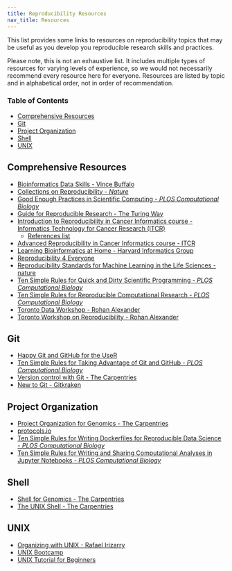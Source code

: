 ```yaml
---
title: Reproducibility Resources
nav_title: Resources
---
```


This list provides some links to resources on reproducibility topics that may be useful as you develop you reproducible research skills and practices.
 
Please note, this is not an exhaustive list. 
It includes multiple types of resources for varying levels of experience, so we would not necessarily recommend every resource here for everyone. 
Resources are listed by topic and in alphabetical order, not in order of recommendation. 

<!-- START doctoc generated TOC please keep comment here to allow auto update -->
<!-- DON'T EDIT THIS SECTION, INSTEAD RE-RUN doctoc TO UPDATE -->

### Table of Contents

- [Comprehensive Resources](#comprehensive-resources)
- [Git](#git)
- [Project Organization](#project-organization) 
- [Shell](#shell)
- [UNIX](#unix)

## Comprehensive Resources

+ [Bioinformatics Data Skills - Vince Buffalo](https://www.oreilly.com/library/view/bioinformatics-data-skills/9781449367480/)
+ [Collections on Reproducibility - _Nature_](https://www.nature.com/collections/prbfkwmwvz)
+ [Good Enough Practices in Scientific Computing - _PLOS Computational Biology_](https://journals.plos.org/ploscompbiol/article?id=10.1371/journal.pcbi.1005510) 
+ [Guide for Reproducible Research - The Turing Way](https://the-turing-way.netlify.app/reproducible-research/reproducible-research.html)
+ [Introduction to Reproducibility in Cancer Informatics course - Informatics Technology for Cancer Research (ITCR)](https://jhudatascience.org/Reproducibility_in_Cancer_Informatics/introduction.html) 
	+ [References list](https://jhudatascience.org/Reproducibility_in_Cancer_Informatics/references.html)
+ [Advanced Reproducibility in Cancer Informatics course - ITCR](https://jhudatascience.org/Adv_Reproducibility_in_Cancer_Informatics/introduction.html)
+ [Learning Bioinformatics at Home - Harvard Informatics Group](https://github.com/harvardinformatics/learning-bioinformatics-at-home)
+ [Reproducibility 4 Everyone](https://www.repro4everyone.org/)
+ [Reproducibility Standards for Machine Learning in the Life Sciences - nature](https://www.nature.com/articles/s41592-021-01256-7)
+ [Ten Simple Rules for Quick and Dirty Scientific Programming - _PLOS Computational Biology_](https://doi.org/10.1371/journal.pcbi.1008549)
+ [Ten Simple Rules for Reproducible Computational Research - _PLOS Computational Biology_](https://doi.org/10.1371/journal.pcbi.1003285)
+ [Toronto Data Workshop - Rohan Alexander](https://rohanalexander.com/toronto_data_workshop.html) 
+ [Toronto Workshop on Reproducibility - Rohan Alexander](https://rohanalexander.com/reproducibility.html)

## Git 

+ [Happy Git and GitHub for the UseR](https://happygitwithr.com/)
+ [Ten Simple Rules for Taking Advantage of Git and GitHub - _PLOS Computational Biology_](https://doi.org/10.1371/journal.pcbi.1004947)
+ [Version control with Git - The Carpentries](https://swcarpentry.github.io/git-novice/)
+ [New to Git - Gitkraken](https://support.gitkraken.com/start-here/guide/)

## Project Organization

+ [Project Organization for Genomics - The Carpentries](https://datacarpentry.org/organization-genomics/)
+ [protocols.io](https://www.protocols.io/)
+ [Ten Simple Rules for Writing Dockerfiles for Reproducible Data Science - _PLOS Computational Biology_](https://doi.org/10.1371/journal.pcbi.1008316)
+ [Ten Simple Rules for Writing and Sharing Computational Analyses in Jupyter Notebooks - _PLOS Computational Biology_](https://doi.org/10.1371/journal.pcbi.1007007)

## Shell

+ [Shell for Genomics - The Carpentries](https://datacarpentry.org/shell-genomics/)
+ [The UNIX Shell - The Carpentries](https://swcarpentry.github.io/shell-novice/)

## UNIX

+ [Organizing with UNIX - Rafael Irizarry](https://rafalab.github.io/dsbook/unix.html)
+ [UNIX Bootcamp](https://github.com/griffithlab/rnaseq_tutorial/wiki/Unix-Bootcamp)
+ [UNIX Tutorial for Beginners](http://www.ee.surrey.ac.uk/Teaching/Unix/) 
